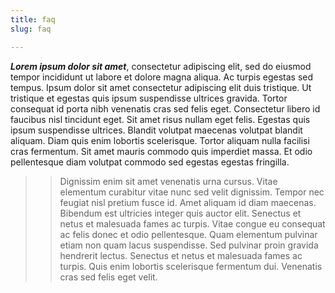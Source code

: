 ```yaml
---
title: faq
slug: faq

---
```




***Lorem ipsum dolor sit amet***, consectetur adipiscing elit, sed do eiusmod tempor incididunt ut labore et dolore magna aliqua. Ac turpis egestas sed tempus. Ipsum dolor sit amet consectetur adipiscing elit duis tristique. Ut tristique et egestas quis ipsum suspendisse ultrices gravida. Tortor consequat id porta nibh venenatis cras sed felis eget. Consectetur libero id faucibus nisl tincidunt eget. Sit amet risus nullam eget felis. Egestas quis ipsum suspendisse ultrices. Blandit volutpat maecenas volutpat blandit aliquam. Diam quis enim lobortis scelerisque. Tortor aliquam nulla facilisi cras fermentum. Sit amet mauris commodo quis imperdiet massa. Et odio pellentesque diam volutpat commodo sed egestas egestas fringilla.

>>Dignissim enim sit amet venenatis urna cursus. Vitae elementum curabitur vitae nunc sed velit dignissim. Tempor nec feugiat nisl pretium fusce id. Amet aliquam id diam maecenas. Bibendum est ultricies integer quis auctor elit. Senectus et netus et malesuada fames ac turpis. Vitae congue eu consequat ac felis donec et odio pellentesque. Quam elementum pulvinar etiam non quam lacus suspendisse. Sed pulvinar proin gravida hendrerit lectus. Senectus et netus et malesuada fames ac turpis. Quis enim lobortis scelerisque fermentum dui. Venenatis cras sed felis eget velit.